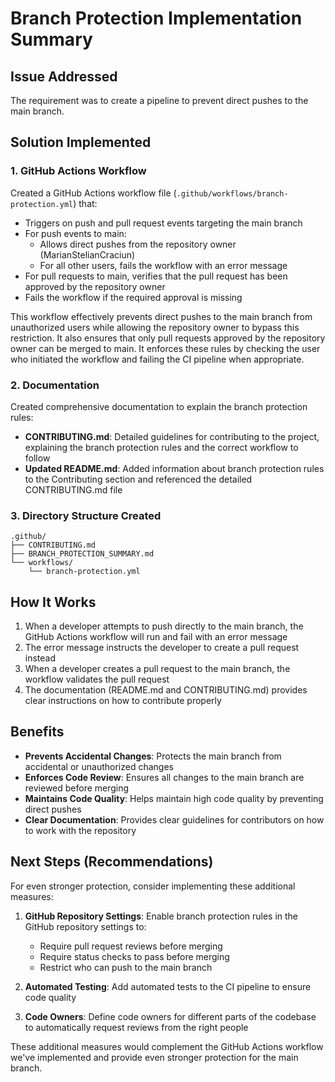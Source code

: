 # Branch Protection Implementation Summary

## Issue Addressed
The requirement was to create a pipeline to prevent direct pushes to the main branch.

## Solution Implemented

### 1. GitHub Actions Workflow
Created a GitHub Actions workflow file (`.github/workflows/branch-protection.yml`) that:
- Triggers on push and pull request events targeting the main branch
- For push events to main:
  - Allows direct pushes from the repository owner (MarianStelianCraciun)
  - For all other users, fails the workflow with an error message
- For pull requests to main, verifies that the pull request has been approved by the repository owner
- Fails the workflow if the required approval is missing

This workflow effectively prevents direct pushes to the main branch from unauthorized users while allowing the repository owner to bypass this restriction. It also ensures that only pull requests approved by the repository owner can be merged to main. It enforces these rules by checking the user who initiated the workflow and failing the CI pipeline when appropriate.

### 2. Documentation
Created comprehensive documentation to explain the branch protection rules:

- **CONTRIBUTING.md**: Detailed guidelines for contributing to the project, explaining the branch protection rules and the correct workflow to follow
- **Updated README.md**: Added information about branch protection rules to the Contributing section and referenced the detailed CONTRIBUTING.md file

### 3. Directory Structure Created
```
.github/
├── CONTRIBUTING.md
├── BRANCH_PROTECTION_SUMMARY.md
└── workflows/
    └── branch-protection.yml
```

## How It Works

1. When a developer attempts to push directly to the main branch, the GitHub Actions workflow will run and fail with an error message
2. The error message instructs the developer to create a pull request instead
3. When a developer creates a pull request to the main branch, the workflow validates the pull request
4. The documentation (README.md and CONTRIBUTING.md) provides clear instructions on how to contribute properly

## Benefits

- **Prevents Accidental Changes**: Protects the main branch from accidental or unauthorized changes
- **Enforces Code Review**: Ensures all changes to the main branch are reviewed before merging
- **Maintains Code Quality**: Helps maintain high code quality by preventing direct pushes
- **Clear Documentation**: Provides clear guidelines for contributors on how to work with the repository

## Next Steps (Recommendations)

For even stronger protection, consider implementing these additional measures:

1. **GitHub Repository Settings**: Enable branch protection rules in the GitHub repository settings to:
   - Require pull request reviews before merging
   - Require status checks to pass before merging
   - Restrict who can push to the main branch

2. **Automated Testing**: Add automated tests to the CI pipeline to ensure code quality

3. **Code Owners**: Define code owners for different parts of the codebase to automatically request reviews from the right people

These additional measures would complement the GitHub Actions workflow we've implemented and provide even stronger protection for the main branch.